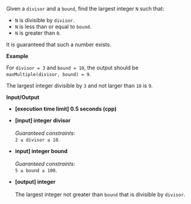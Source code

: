 Given a `divisor` and a `bound`, find the largest integer `N` such that:

+ `N` is divisible by `divisor`.
+ `N` is less than or equal to `bound`.
+ `N` is greater than `0`.

It is guaranteed that such a number exists.

__Example__

For `divisor = 3` and `bound = 10`, the output should be<br>
`maxMultiple(divisor, bound) = 9`.

The largest integer divisible by `3` and not larger than `10` is `9`.

__Input/Output__

+ __[execution time limit] 0.5 seconds (cpp)__

+ __[input] integer divisor__<br><br>_Guaranteed constraints:_<br>`2 ≤ divisor ≤ 10`.

+ __input] integer bound__<br><br>_Guaranteed constraints:_<br>`5 ≤ bound ≤ 100`.

+ __[output] integer__<br><br>The largest integer not greater than `bound` that is divisible by `divisor`.
